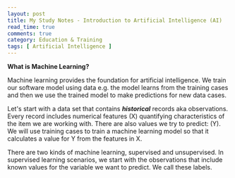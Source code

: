 ```yaml
---
layout: post
title: My Study Notes - Introduction to Artificial Intelligence (AI)
read_time: true  
comments: true
category: Education & Training
tags: [ Artificial Intelligence ]
---
```


**What is Machine Learning?**

Machine learning provides the foundation for artificial intelligence. We train our software model using data e.g. the model learns from the training cases and then we use the trained model to make predictions for new data cases.

Let's start with a data set that contains ***historical*** records aka observations. Every record includes numerical features (X) quantifying characteristics of the item we are working with. 
There are also values we try to predict: (Y). We will use training cases to train a machine learning model so that it calculates a value for Y from the features in X.

There are two kinds of machine learning, supervised and unsupervised. In supervised learning scenarios, we start with the observations that include known values for the variable we want to predict. We call these labels.



